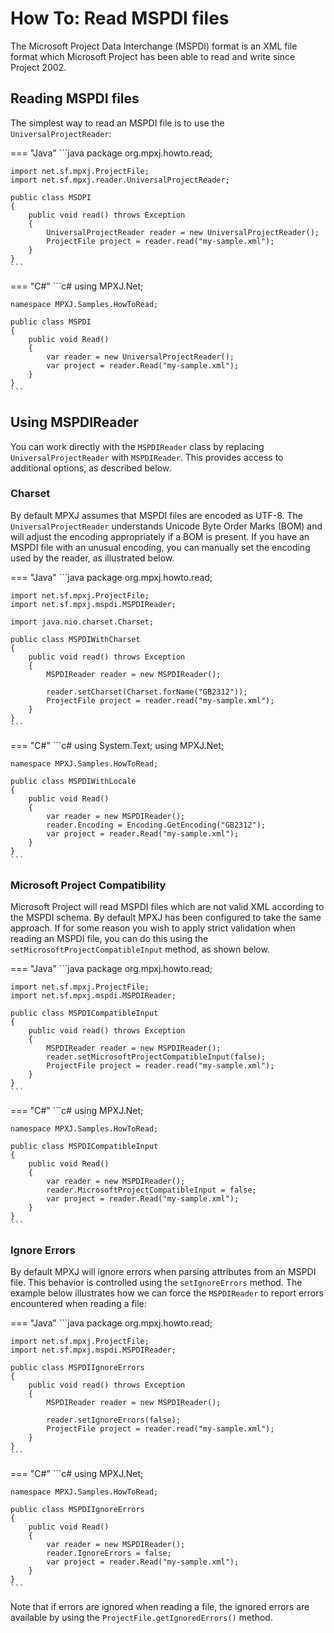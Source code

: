 # How To: Read MSPDI files
The Microsoft Project Data Interchange (MSPDI) format is an XML file format
which Microsoft Project has been able to read and write since Project 2002.

## Reading MSPDI files
The simplest way to read an MSPDI file is to use the `UniversalProjectReader`:

=== "Java"
	```java
	package org.mpxj.howto.read;
	
	import net.sf.mpxj.ProjectFile;
	import net.sf.mpxj.reader.UniversalProjectReader;
	
	public class MSDPI
	{
		public void read() throws Exception
		{
			UniversalProjectReader reader = new UniversalProjectReader();
			ProjectFile project = reader.read("my-sample.xml");
		}
	}
	```

=== "C#"
	```c#
	using MPXJ.Net;
	
	namespace MPXJ.Samples.HowToRead;

	public class MSPDI
	{
		public void Read()
		{
			var reader = new UniversalProjectReader();
			var project = reader.Read("my-sample.xml");
		}
	}
	```

## Using MSPDIReader
You can work directly with the `MSPDIReader` class by replacing
`UniversalProjectReader` with `MSPDIReader`. This provides access to additional
options, as described below.

### Charset
By default MPXJ assumes that MSPDI files are encoded as UTF-8. The
`UniversalProjectReader` understands Unicode Byte Order Marks (BOM) and will
adjust the encoding appropriately if a BOM is present. If you have an MSPDI file
with an unusual encoding, you can manually set the encoding used by the reader,
as illustrated below.

=== "Java"
	```java
	package org.mpxj.howto.read;
	
	import net.sf.mpxj.ProjectFile;
	import net.sf.mpxj.mspdi.MSPDIReader;
	
	import java.nio.charset.Charset;
	
	public class MSPDIWithCharset
	{
		public void read() throws Exception
		{
			MSPDIReader reader = new MSPDIReader();
	
			reader.setCharset(Charset.forName("GB2312"));
			ProjectFile project = reader.read("my-sample.xml");
		}
	}
	```

=== "C#"
	```c#
	using System.Text;
	using MPXJ.Net;
	
	namespace MPXJ.Samples.HowToRead;

	public class MSPDIWithLocale
	{
		public void Read()
		{
			var reader = new MSPDIReader();
			reader.Encoding = Encoding.GetEncoding("GB2312");
			var project = reader.Read("my-sample.xml");
		}
	}
	```

### Microsoft Project Compatibility
Microsoft Project will read MSPDI files which are not valid XML according to the
MSPDI schema. By default MPXJ has been configured to take the same approach. If
for some reason you wish to apply strict validation when reading an MSPDI file,
you can do this using the  `setMicrosoftProjectCompatibleInput` method, as shown
below.

=== "Java"
	```java
	package org.mpxj.howto.read;
	
	import net.sf.mpxj.ProjectFile;
	import net.sf.mpxj.mspdi.MSPDIReader;
	
	public class MSPDICompatibleInput
	{
		public void read() throws Exception
		{
			MSPDIReader reader = new MSPDIReader();
			reader.setMicrosoftProjectCompatibleInput(false);
			ProjectFile project = reader.read("my-sample.xml");
		}
	}
	```

=== "C#"
	```c#
	using MPXJ.Net;
	
	namespace MPXJ.Samples.HowToRead;

	public class MSPDICompatibleInput
	{
		public void Read()
		{
			var reader = new MSPDIReader();
			reader.MicrosoftProjectCompatibleInput = false;
			var project = reader.Read("my-sample.xml");
		}
	}
	```

### Ignore Errors
By default MPXJ will ignore errors when parsing attributes from an MSPDI file.
This behavior is controlled using the `setIgnoreErrors` method. The example
below illustrates how we can force the `MSPDIReader` to report
errors encountered when reading a file:

=== "Java"
	```java
	package org.mpxj.howto.read;
	
	import net.sf.mpxj.ProjectFile;
	import net.sf.mpxj.mspdi.MSPDIReader;
	
	public class MSPDIIgnoreErrors
	{
		public void read() throws Exception
		{
			MSPDIReader reader = new MSPDIReader();
	
			reader.setIgnoreErrors(false);
			ProjectFile project = reader.read("my-sample.xml");
		}
	}
	```

=== "C#"
	```c#
	using MPXJ.Net;
	
	namespace MPXJ.Samples.HowToRead;
	
	public class MSPDIIgnoreErrors
	{
	 	public void Read()
	 	{
		  	var reader = new MSPDIReader();
		  	reader.IgnoreErrors = false;
		  	var project = reader.Read("my-sample.xml");
	 	}
	}
	```

Note that if errors are ignored when reading a file, the ignored errors
are available by using the `ProjectFile.getIgnoredErrors()` method.
